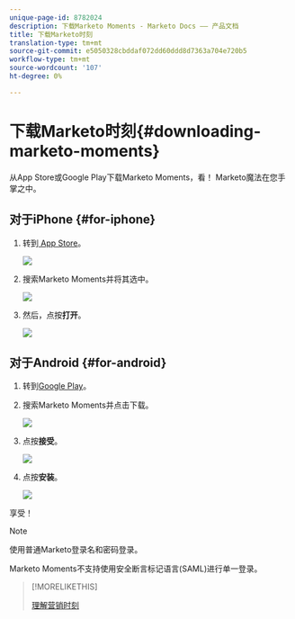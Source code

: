```yaml
---
unique-page-id: 8782024
description: 下载Marketo Moments - Marketo Docs —— 产品文档
title: 下载Marketo时刻
translation-type: tm+mt
source-git-commit: e5050328cbddaf072dd60ddd8d7363a704e720b5
workflow-type: tm+mt
source-wordcount: '107'
ht-degree: 0%

---
```



# 下载Marketo时刻{#downloading-marketo-moments}

从App Store或Google Play下载Marketo Moments，看！ Marketo魔法在您手掌之中。

## 对于iPhone {#for-iphone}

1. 转到[ App Store](https://itunes.apple.com/us/genre/ios/id36?mt=8)。

   ![](assets/image2015-7-15-14-3a52-3a13.png)

1. 搜索Marketo Moments并将其选中。

   ![](assets/image2015-7-7-17-3a19-3a7.png)

1. 然后，点按&#x200B;**打开**。

   ![](assets/image2015-7-7-17-3a20-3a51.png)

## 对于Android {#for-android}

1. 转到[Google Play](https://play.google.com/store?hl=en)。

1. 搜索Marketo Moments并点击下载。

   ![](assets/image2015-7-14-9-3a6-3a34.png)

1. 点按&#x200B;**接受**。

   ![](assets/image2015-7-7-16-3a41-3a47.png)

1. 点按&#x200B;**安装**。

   ![](assets/image2015-7-7-16-3a43-3a21.png)

享受！

>[!NOTE]
>
>使用普通Marketo登录名和密码登录。
>
>Marketo Moments不支持使用安全断言标记语言(SAML)进行单一登录。

>[!MORELIKETHIS]
>
>[理解营销时刻](/help/marketo/product-docs/core-marketo-concepts/mobile-apps/marketo-moments/understanding-moments/understanding-marketo-moments.md)
